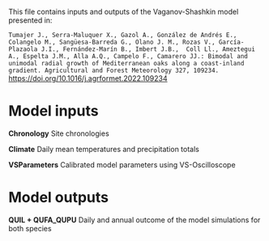 This file contains inputs and outputs of the Vaganov-Shashkin model presented in:

```Tumajer J., Serra-Maluquer X., Gazol A., González de Andrés E., Colangelo M., Sangüesa-Barreda G., Olano J. M., Rozas V., García-Plazaola J.I., Fernández-Marín B., Imbert J.B.,  Coll Ll., Ameztegui A., Espelta J.M., Alla A.Q., Campelo F., Camarero JJ.: Bimodal and unimodal radial growth of Mediterranean oaks along a coast-inland gradient. Agricultural and Forest Meteorology 327, 109234. ``` https://doi.org/10.1016/j.agrformet.2022.109234

# Model inputs
**Chronology**
Site chronologies

**Climate**
Daily mean temperatures and precipitation totals

**VSParameters**
Calibrated model parameters using VS-Oscilloscope

# Model outputs
**QUIL + QUFA_QUPU**
Daily and annual outcome of the model simulations for both species
